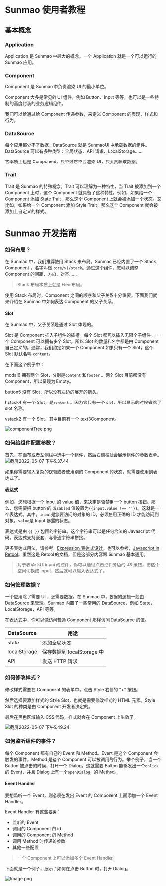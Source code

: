 # Sunmao 使用者教程

## 基本概念

### Application

Application 是 Sunmao 中最大的概念。一个 Application 就是一个可以运行的 Sunmao 应用。

### Component

Component 是 Sunmao 中负责渲染 UI 的最小单位。

Component 大多是常见的 UI 组件，例如 Button、Input 等等，也可以是一些特制的高度封装的业务逻辑组件。

我们可以给通过给 Component 传递参数，来定义 Component 的表现、样式和行为。

### DataSource

每个应用都少不了数据，DataSource 就是 SunmaoUI 中承载数据的组件。DataSource 可以有多种类型：全局状态、API 请求、LocalStorage……

它本质上也是 Component，只不过它不会渲染 UI，只负责获取数据。

### Trait

Trait 是 Sunmao 的特殊概念。Trait 可以理解为一种特性，当 Trait 被添加到一个 Component 上时，这个 Component 就具备了这种特性。例如，如果给一个 Component 添加 State Trait，那么这个 Component 上就会被添加一个状态。又比如，如果给一个 Component 添加 Style Trait，那么这个 Component 就会被添加上自定义的样式。

# Sunmao 开发指南

### 如何布局？

在 Sunmao 中，我们推荐使用 Stack 来布局。Sunmao 已经内置了一个 Stack Component ，名字叫做 `core/v1/stack`。通过这个组件，您可以调整 Component 的间距、方向、对齐……

> Stack 布局本质上就是 Flex 布局。

使用 Stack 布局时，Component 之间的顺序和父子关系十分重要。下面我们就来介绍在 Sunmao 中如何表达 Component 的父子关系。

#### Slot

在 Sunmao 中，父子关系是通过 Slot 体现的。

Slot 是 Component 插入子组件的插槽。每个 Slot 都可以插入无限个子组件。一个 Component 可以拥有多个 Slot，所以 Slot 的数量和名字都是由 Component 自己定义的。通常，我们约定如果一个 Component 如果只有一个 Slot，这个 Slot 默认名叫 `content`。

在下面这个例子中：

modal6 拥有两个 Slot，分别是`content` 和`footer` 。两个 Slot 目前都没有 Component，所以呈现为 Empty。

button5 没有 Slot，所以没有左边的展开的箭头。

hstack4 有一个 Slot，是`content` 。因为它只有一个 slot，所以显示的时候省略了 slot 名称。

vstack2 有一个 Slot，其中目前有一个 text3Component。

![componentTree.png](../images/componentTree.png)

### 如何给组件配置参数？

首先，在画布或者左侧栏中选中一个组件，然后右侧栏就会展示组件的参数表单。![截屏2022-05-07 下午5.37.44](../images/componentForm.png)

如果你需要输入复杂的逻辑或者使用别的 Component 的状态，就需要使用到表达式了。

#### 表达式

例如，您想根据一个 Input 的 value 值，来决定是否禁用一个 button 按钮。那么，您需要把 button 的 `disabled` 值设置为`{{input.value !== ''}}`。这就是一个表达式。其中，`input`是您要访问的对象的 ID，必须使用正确的 ID 才能访问到对象。`value`是 Input 暴露的状态。

表达式是由 `{{ }}` 包围的字符串。这个字符串可以是任何合法的 Javascript 代码。表达式支持嵌套、与普通字符串拼接。

更多表达式用法，请参考：[Expression 表达式设计](./expression.md)。也可以参考，[Javascript in Retool](https://docs.retool.com/docs/javascript-in-retool)。虽然这是 Retool 的文档，但是这部分内容跟 Sunmao 基本通用。

> 对于表单中非 input 的控件，你可以通过点击控件旁边的 JS 按钮，把这个空间切换成 input，然后就可以输入表达式了。

### 如何管理数据？

一个应用除了需要 UI ，还需要数据。在 Sunmao 中，数据的逻辑一般由 DataSource 来管理。Sunmao 内置了一些常用的 DataSource，例如 State，LocalStorage，API 等等。

在表达式中，你可以像访问普通 Component 那样访问 DataSource 的值。

| DataSource   | 用途                       |
| ------------ | -------------------------- |
| state        | 添加全局状态               |
| localStorage | 保存数据到 localStorage 中 |
| API          | 发送 HTTP 请求             |

### 如何修改样式？

修改样式需要在 Component 的表单中，点击 Style 右侧的 "+" 按钮。

然后选择要添加样式的 Style Slot，也就是需要修改样式的 HTML 元素。Style Slot 的种类是由 Component 开发者决定的。

最后在黑色区域输入 CSS 代码，样式就会在 Component 上生效了。

![截屏2022-05-07 下午5.49.24](../images/modifyStyle.png)

### 如何监听组件的事件？

每个 Component 都有自己的 Event 和 Method。Event 是这个 Component 会触发的事件，Method 是这个 Component 可以被调用的行为。举个例子，当一个 Button 被点击的时候，打开一个 Dialog。这就需要 Button 能够发出一个`onlick` 的 Event，并且 Dialog 上有一个`openDialog ` 的 Method。

#### Event Handler

要想监听一个 Event，则必须在发出 Event 的 Component 上面添加一个 Event Handler。

Event Handler 有这些要素：

- 监听的 Event
- 调用的 Component 的 id
- 调用的 Component 的 Method
- 调用 Method 时传递的参数
- 其他一些配置

> 一个 Component 上可以添加多个 Event Handler。

下面就是一个例子，展示了如何在点击 Button 时，打开 Dialog。

![Image.png](../images/eventHandler.png)
